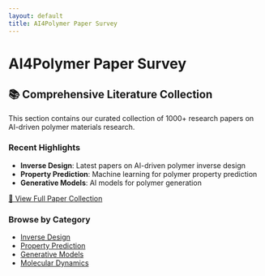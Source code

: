 ```yaml
---
layout: default
title: AI4Polymer Paper Survey
---
```


# AI4Polymer Paper Survey

## 📚 Comprehensive Literature Collection

This section contains our curated collection of 1000+ research papers on AI-driven polymer materials research.

### Recent Highlights
- **Inverse Design**: Latest papers on AI-driven polymer inverse design
- **Property Prediction**: Machine learning for polymer property prediction
- **Generative Models**: AI models for polymer generation

[🔗 View Full Paper Collection](https://github.com/ShiqianTan/AI4Polymer)

### Browse by Category
- [Inverse Design](./inverse-design/)
- [Property Prediction](./property-prediction/)
- [Generative Models](./generative-models/)
- [Molecular Dynamics](./molecular-dynamics/)